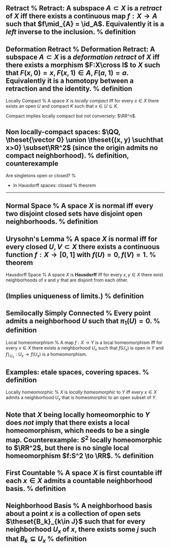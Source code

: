 Retract
%
Retract: A subspace $A \subset X$ is a *retract* of $X$ iff there exists a continuous map $f: X\to A$ such that $f\mid_{A} = \id_A$. 
Equivalently it is a *left* inverse to the inclusion.
%
definition
---

Deformation Retract
%
Deformation Retract: A subspace $A \subset X$ is a *deformation retract* of $X$ iff there exists a morphism $F:X\cross I$ to $X$ such that $F(x, 0) = x, F(x, 1)\in A, F(a, 1) = a$.
Equivalently it is a homotopy between a retraction and the identity.
%
definition
---

Locally Compact
%
A space $X$ is *locally compact* iff for every $x\in X$ there exists an open $U$ and compact $K$ such that $x\in U \subseteq K$.

Compact implies locally compact but not conversely: $\RR^n$.

Non locally-compact spaces: $\QQ, \theset{\vector 0} \union \theset{(x, y) \suchthat x>0} \subset\RR^2$ (since the origin admits no compact neighborhood).
%
definition, counterexample
---


Are singletons open or closed?
%
- In Hausdorff spaces: closed
%
theorem
---

Normal Space
%
A space $X$ is **normal** iff every two disjoint closed sets have disjoint open neighborhoods.
%
definition
---

Urysohn's Lemma
%
A space $X$ is normal iff for every closed $U, V \subset X$ there exists a continuous function $f: X\to [0, 1]$ with $f(U) = 0, f(V) = 1$.
%
theorem
---

Hausdorff Space
%
A space $X$ is **Hausdorff** iff for every $x,y \in X$ there exist neighborhoods of $x$ and $y$ that are disjoint from each other.

(Implies uniqueness of limits.)
%
definition
---

Semilocally Simply Connected
%
Every point admits a neighborhood $U$ such that $\pi_1(U) = 0$.
%
definition
---

Local homeomorphism
%
A map $f:X\to Y$ is a local homeomorphism iff for every $x\in X$ there exists a neighborhood $U_x$ such that $f(U_x)$ is open in $Y$ and $f\mid_{U_x}: U_x \to f(U_x)$ is a homeomorphism.

Examples: etale spaces, covering spaces.
%
definition
---

Locally homeomorphic
%
$X$ is *locally homeomorphic* to $Y$ iff every $x\in X$ admits a neighborhood $U_x$ that is homeomorphic to an open subset of $Y$.

Note that $X$ being locally homeomorphic to $Y$ does *not* imply that there exists a local homeomorphism, which needs to be a single map. Counterexample: $S^2$ locally homeomorphic to $\RR^2$, but there is no single local homeomorphism $f:S^2 \to \RR$.
%
definition
---

First Countable
%
A space $X$ is **first countable** iff each $x\in X$ admits a countable neighborhood basis. 
%
definition
---

Neighborhood Basis
%
A neighborhood basis about a point $x$ is a collection of open sets $\theset{B_k}_{k\in J}$ such that for every neighborhood $U_x$ of $x$, there exists some $j$ such that $B_k \subseteq U_x$
%
definition
---

